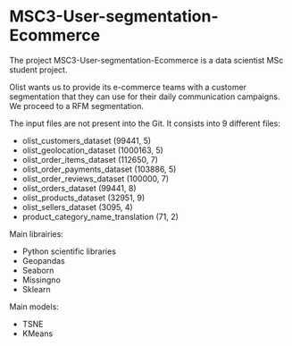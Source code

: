 # MSC3-User-segmentation-Ecommerce

The project MSC3-User-segmentation-Ecommerce is a data scientist MSc student project.

Olist wants us to provide its e-commerce teams with a customer segmentation that they can use for their daily communication campaigns.
We proceed to a RFM segmentation.

The input files are not present into the Git. It consists into 9 different files:
  - olist_customers_dataset (99441, 5)
  - olist_geolocation_dataset (1000163, 5)
  - olist_order_items_dataset (112650, 7)
  - olist_order_payments_dataset (103886, 5)
  - olist_order_reviews_dataset (100000, 7)
  - olist_orders_dataset (99441, 8)
  - olist_products_dataset (32951, 9)
  - olist_sellers_dataset (3095, 4)
  - product_category_name_translation (71, 2)

Main librairies:
  - Python scientific libraries
  - Geopandas
  - Seaborn
  - Missingno
  - Sklearn

Main models:
  - TSNE
  - KMeans
